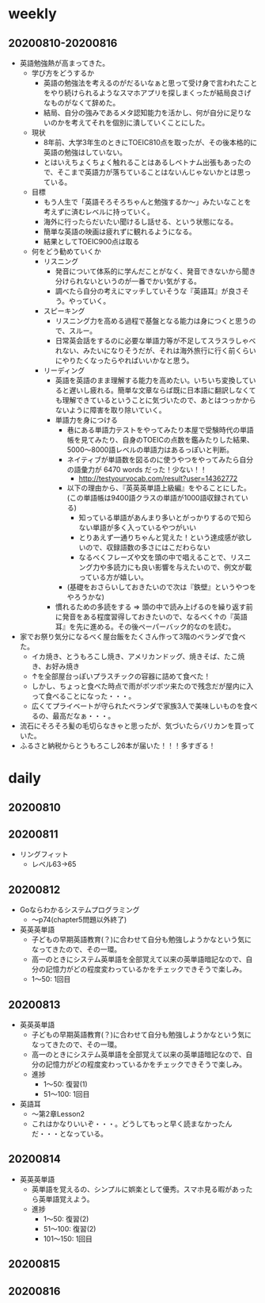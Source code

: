 # weekly
## 20200810-20200816
* 英語勉強熱が高まってきた。
  * 学び方をどうするか
    * 英語の勉強法を考えるのがだるいなぁと思って受け身で言われたことをやり続けられるようなスマホアプリを探しまくったが結局良さげなものがなくて辞めた。
    * 結局、自分の強みであるメタ認知能力を活かし、何が自分に足りないのかを考えてそれを個別に潰していくことにした。
  * 現状
    * 8年前、大学3年生のときにTOEIC810点を取ったが、その後本格的に英語の勉強はしていない。
    * とはいえちょくちょく触れることはあるしベトナム出張もあったので、そこまで英語力が落ちていることはないんじゃないかとは思っている。
  * 目標
    * もう人生で「英語そろそろちゃんと勉強するか〜」みたいなことを考えずに済むレベルに持っていく。
    * 海外に行ったらだいたい聞けるし話せる、という状態になる。
    * 簡単な英語の映画は疲れずに観れるようになる。
    * 結果としてTOEIC900点は取る
  * 何をどう勧めていくか
    * リスニング
      * 発音について体系的に学んだことがなく、発音できないから聞き分けられないというのが一番でかい気がする。
      * 調べたら自分の考えにマッチしていそうな『英語耳』が良さそう。やっていく。
    * スピーキング
      * リスニング力を高める過程で基盤となる能力は身につくと思うので、スルー。
      * 日常英会話をするのに必要な単語力等が不足してスラスラしゃべれない、みたいになりそうだが、それは海外旅行に行く前くらいにやりたくなったらやればいいかなと思う。
    * リーディング
      * 英語を英語のまま理解する能力を高めたい。いちいち変換していると遅いし疲れる。簡単な文章ならば既に日本語に翻訳しなくても理解できているということに気づいたので、あとはつっかからないように障害を取り除いていく。
      * 単語力を身につける
        * 巷にある単語力テストをやってみたり本屋で受験時代の単語帳を見てみたり、自身のTOEICの点数を鑑みたりした結果、5000〜8000語レベルの単語力はあるっぽいと判断。
        * ネイティブが単語数を図るのに使うやつをやってみたら自分の語彙力が 6470 words だった！少ない！！
          * http://testyourvocab.com/result?user=14362772
        * 以下の理由から、『英英英単語上級編』をやることにした。(この単語帳は9400語クラスの単語が1000語収録されている)
          * 知っている単語があんまり多いとがっかりするので知らない単語が多く入っているやつがいい
          * とりあえず一通りちゃんと覚えた！という達成感が欲しいので、収録語数の多さにはこだわらない
          * なるべくフレーズや文を頭の中で唱えることで、リスニング力や多読力にも良い影響を与えたいので、例文が載っている方が嬉しい。
        * (基礎をおさらいしておきたいので次は『鉄壁』というやつをやろうかな)
      * 慣れるための多読をする => 頭の中で読み上げるのを繰り返す前に発音をある程度習得しておきたいので、なるべく↑の『英語耳』を先に進める。その後ペーパーバック的なのを読む。
* 家でお祭り気分になるべく屋台飯をたくさん作って3階のベランダで食べた。
  * イカ焼き、とうもろこし焼き、アメリカンドッグ、焼きそば、たこ焼き、お好み焼き
  * ↑を全部屋台っぽいプラスチックの容器に詰めて食べた！
  * しかし、ちょっと食べた時点で雨がポツポツ来たので残念だが屋内に入って食べることになった・・・。
  * 広くてプライベートが守られたベランダで家族3人で美味しいものを食べるの、最高だなぁ・・・。
* 流石にそろそろ髪の毛切らなきゃと思ったが、気づいたらバリカンを買っていた。
* ふるさと納税からとうもろこし26本が届いた！！！多すぎる！


# daily
## 20200810

## 20200811
* リングフィット
  * レベル63→65

## 20200812
* Goならわかるシステムプログラミング
  * 〜p74(chapter5問題以外終了)
* 英英英単語
  * 子どもの早期英語教育(？)に合わせて自分も勉強しようかなという気になってきたので、その一環。
  * 高一のときにシステム英単語を全部覚えて以来の英単語暗記なので、自分の記憶力がどの程度変わっているかをチェックできそうで楽しみ。
  * 1〜50: 1回目

## 20200813
* 英英英単語
  * 子どもの早期英語教育(？)に合わせて自分も勉強しようかなという気になってきたので、その一環。
  * 高一のときにシステム英単語を全部覚えて以来の英単語暗記なので、自分の記憶力がどの程度変わっているかをチェックできそうで楽しみ。
  * 進捗
    * 1〜50: 復習(1)
    * 51〜100: 1回目
* 英語耳
  * 〜第2章Lesson2
  * これはかなりいいぞ・・・。どうしてもっと早く読まなかったんだ・・・となっている。

## 20200814
* 英英英単語
  * 英単語を覚えるの、シンプルに娯楽として優秀。スマホ見る暇があったら英単語覚えよう。
  * 進捗
    * 1〜50: 復習(2)
    * 51〜100: 復習(2)
    * 101〜150: 1回目

## 20200815

## 20200816

